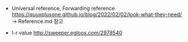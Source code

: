 * Universal reference, Forwarding reference  
https://quuxplusone.github.io/blog/2022/02/02/look-what-they-need/  
-> Reference.md 참고  

* l-r value
http://sweeper.egloos.com/2978540  
